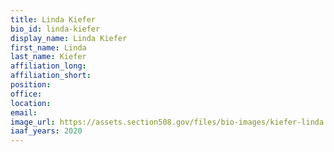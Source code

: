 ```yaml
---
title: Linda Kiefer
bio_id: linda-kiefer
display_name: Linda Kiefer
first_name: Linda
last_name: Kiefer
affiliation_long: 
affiliation_short: 
position: 
office: 
location: 
email: 
image_url: https://assets.section508.gov/files/bio-images/kiefer-linda.png
iaaf_years: 2020
---
```

